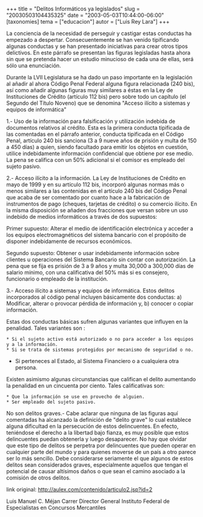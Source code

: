 +++
title = "Delitos Informáticos ya legislados"
slug = "20030503104435325"
date = "2003-05-03T10:44:00-06:00"
[taxonomies]
tema = ["educacion"]
autor = ["Luis Rey Lara"]
+++

La conciencia de la necesidad de perseguir y castigar estas conductas ha
empezado a despertar. Consecuentemente se han venido tipificando algunas
conductas y se han presentado iniciativas para crear otros tipos
delictivos. En este párrafo se presentan las figuras legisladas hasta
ahora sin que se pretenda hacer un estudio minucioso de cada una de
ellas, será sólo una enunciación.

<!-- more -->
Durante la LVII Legislatura se ha dado un paso importante en la
legislación al añadir al ahora Código Penal Federal alguna figura
relacionada (240 bis), así como añadir algunas figuras muy similares a
éstas en la Ley de Instituciones de Crédito (artículo 112 bis) pero
sobre todo un capítulo (el Segundo del Título Noveno) que se denomina
&quot;Acceso ilícito a sistemas y equipos de informática&quot;

1.- Uso de la información para falsificación y utilización indebida de
documentos relativos al crédito. Esta es la primera conducta tipificada
de las comentadas en el párrafo anterior, conducta tipificada en el
Código Penal, artículo 240 bis sanciona (3 a 9 nueve años de prisión y
multa de 150 a 450 días) a quien, siendo facultado para emitir los
objetos en cuestión, utilice indebidamente información confidencial que
obtiene por ese medio. La pena se califica con un 50% adicional si el
comisor es empleado del sujeto pasivo.

2.- Acceso ilícito a la información. La Ley de Instituciones de Crédito
en mayo de 1999 y en su artículo 112 bis, incorporó algunas normas más o
menos similares a las contenidas en el artículo 240 bis del Código Penal
que acaba de ser comentado por cuanto hace a la fabricación de
instrumentos de pago (cheques, tarjetas de crédito) o su comercio
ilícito. En la misma disposición se añaden dos fracciones que versan
sobre un uso indebido de medios informáticos a través de dos supuestos:

Primer supuesto: Alterar el medio de identificación electrónica y
acceder a los equipos electromagnéticos del sistema bancario con el
propósito de disponer indebidamente de recursos económicos.

Segundo supuesto: Obtener o usar indebidamente información sobre
clientes u operaciones del Sistema Bancario sin contar con autorización.
La pena que se fija es prisión de 3 a 9 años y multa 30,000 a 300,000
días de salario mínimo, con una calificativa del 50% más si es
consejero, funcionario o empleado de la institución.

3.- Acceso ilícito a sistemas y equipos de informática. Estos delitos
incorporados al código penal incluyen básicamente dos conductas: a)
Modificar, alterar o provocar pérdida de información y, b) conocer o
copiar información.

Estas dos conductas básicas sufren algunas variantes que influyen en la
penalidad. Tales variantes son :

    * Si el sujeto activo está autorizado o no para acceder a los equipos y a la información.
    * Si se trata de sistemas protegidos por mecanismo de seguridad o no.

-   Si perteneces al Estado, al Sistema Financiero o a cualquiera otra
    persona.

Existen asimismo algunas circunstancias que califican el delito
aumentando la penalidad en un cincuenta por ciento. Tales calificativas
son:

    * Que la información se use en provecho de alguien.
    * Ser empleado del sujeto pasivo.

No son delitos graves.- Cabe aclarar que ninguna de las figuras aquí
comentadas ha alcanzado la definición de &quot;delito grave&quot; lo
cual establece alguna dificultad en la persecución de estos
delincuentes. En efecto, teniéndose el derecho a la libertad bajo
fianza, es muy posible que estos delincuentes puedan obtenerla y luego
desaparecer. No hay que olvidar que este tipo de delitos se perpetra por
delincuentes que pueden operar en cualquier parte del mundo y para
quienes moverse de un país a otro parece ser lo más sencillo. Debe
considerarse seriamente el que algunos de estos delitos sean
considerados graves, especialmente aquellos que tengan el potencial de
causar altísimos daños o que sean el camino asociado a la comisión de
otros delitos.

link original: http://aulex.com/contenido/articulo2.jsp?id=2

Luis Manuel C. Méjan Carrer Director General Instituto Federal de
Especialistas en Concursos Mercantiles
